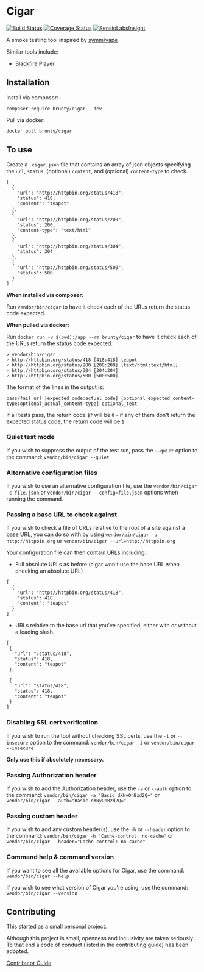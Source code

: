 # Cigar

[![Build Status](https://travis-ci.org/Brunty/cigar.svg?branch=master)](https://travis-ci.org/Brunty/cigar) [![Coverage Status](https://coveralls.io/repos/github/Brunty/cigar/badge.svg?branch=master)](https://coveralls.io/github/Brunty/cigar?branch=master) [![SensioLabsInsight](https://insight.sensiolabs.com/projects/d89a0b55-8ce6-4f85-a09c-7852d986225f/mini.png)](https://insight.sensiolabs.com/projects/d89a0b55-8ce6-4f85-a09c-7852d986225f)

A smoke testing tool inspired by [symm/vape](https://github.com/symm/vape)

Similar tools include:

* [Blackfire Player](https://github.com/blackfireio/player)

## Installation

Install via composer:

`composer require brunty/cigar --dev`

Pull via docker:

`docker pull brunty/cigar`

## To use

Create a `.cigar.json` file that contains an array of json objects specifying the `url`, `status`, (optional) `content`, and  (optional) `content-type` to check.

```
[
  {
    "url": "http://httpbin.org/status/418",
    "status": 418,
    "content": "teapot"
  },
  {
    "url": "http://httpbin.org/status/200",
    "status": 200,
    "content-type": "text/html"
  },
  {
    "url": "http://httpbin.org/status/304",
    "status": 304
  },
  {
    "url": "http://httpbin.org/status/500",
    "status": 500
  }
]
```

**When installed via composer:**

Run `vendor/bin/cigar` to have it check each of the URLs return the status code expected.

**When pulled via docker:**

Run `docker run -v $(pwd):/app --rm brunty/cigar` to have it check each of the URLs return the status code expected.

```
> vendor/bin/cigar                                           
✓ http://httpbin.org/status/418 [418:418] teapot
✓ http://httpbin.org/status/200 [200:200] [text/html:text/html] 
✓ http://httpbin.org/status/304 [304:304] 
✓ http://httpbin.org/status/500 [500:500] 
```

The format of the lines in the output is:

```
pass/fail url [expected_code:actual_code] [optional_expected_content-type:optional_actual_content-type] optional_text
```

If all tests pass, the return code `$?` will be `0` - if any of them don't return the expected status code, the return code will be `1`

### Quiet test mode

If you wish to suppress the output of the test run, pass the `--quiet` option to the command: `vendor/bin/cigar --quiet`

### Alternative configuration files

If you wish to use an alternative configuration file, use the `vendor/bin/cigar -c file.json` or `vendor/bin/cigar --config=file.json` options when running the command.

### Passing a base URL to check against

If you wish to check a file of URLs relative to the root of a site against a base URL, you can do so with by using 
`vendor/bin/cigar -u http://httpbin.org` or `vendor/bin/cigar --url=http://httpbin.org`

Your configuration file can then contain URLs including:

* Full absolute URLs as before (cigar won't use the base URL when checking an absolute URL)

```
[
  {
    "url": "http://httpbin.org/status/418",
    "status": 418,
    "content": "teapot"
  }
]
```

* URLs relative to the base url that you've specified, either with or without a leading slash.

 ```
[
  {
    "url": "/status/418",
    "status": 418,
    "content": "teapot"
  },
  
  {
    "url": "status/418",
    "status": 418,
    "content": "teapot"
  }
]
```

### Disabling SSL cert verification

If you wish to run the tool without checking SSL certs, use the `-i` or `--insecure` option to the command: 
`vendor/bin/cigar -i` or `vendor/bin/cigar --insecure`

**Only use this if absolutely necessary.**

### Passing Authorization header

If you wish to add the Authorization header, use the `-a` or `--auth` option to the command: 
`vendor/bin/cigar -a "Basic dXNyOnBzd2Q="` or `vendor/bin/cigar --auth="Basic dXNyOnBzd2Q="`

### Passing custom header

If you wish to add any custom header(s), use the `-h` or `--header` option to the command:
`vendor/bin/cigar -h "Cache-control: no-cache"` or `vendor/bin/cigar --header="Cache-control: no-cache"`

### Command help & command version

If you want to see all the available options for Cigar, use the command: `vendor/bin/cigar --help`

If you wish to see what version of Cigar you're using, use the command: `vendor/bin/cigar --version`

## Contributing

This started as a small personal project.

Although this project is small, openness and inclusivity are taken seriously. To that end a code of conduct (listed in the contributing guide) has been adopted.

[Contributor Guide](CONTRIBUTING.md)
